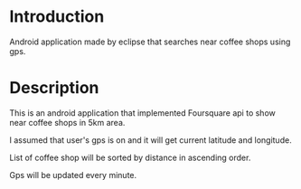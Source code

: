 # Introduction
Android application made by eclipse that searches near coffee shops using gps. 

# Description 
This is an android application that implemented Foursquare api to show
near coffee shops in 5km area. 

I assumed that user's gps is on and it will get current latitude and longitude. 

List of coffee shop will be sorted by distance in ascending order. 

Gps will be updated every minute. 
